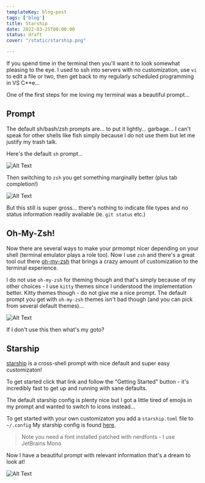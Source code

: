 ```yaml
---
templateKey: blog-post
tags: ['blog']
title: Starship
date: 2022-03-25T00:00:00
status: draft
cover: "/static/starship.png"

---
```


If you spend time in the terminal then you'll want it to look somewhat pleasing to the eye.
I used to ssh into servers with no customization, use `vi`  to edit a file or two, then get back to my regularly scheduled programming in VS C**e...

One of the first steps for me loving my terminal was a beautiful prompt... 

## Prompt

The default sh/bash/zsh prompts are... to put it lightly... garbage... I can't speak for other shells like fish simply because I do not use them but let me justify my trash talk.

Here's the default `sh` prompt...

![Alt Text](/images/sh-prompt.png)

Then switching to `zsh` you get something marginally better (plus tab completion!)

![Alt Text](/images/zsh-prompt.png)

But this still is super gross... there's nothing to indicate file types and no status information readily available (ie. `git status` etc.)

## Oh-My-Zsh!

Now there are several ways to make your prmompt nicer depending on your shell (terminal emulator plays a role too).
Now I use `zsh` and there's a great tool out there [oh-my-zsh](https://ohmyz.sh/) that brings a crazy amount of customization to the terminal experience.

I do not use `oh-my-zsh` for theming though and that's simply because of my other choices - I use `kitty` themes since I understood the implementation better.
Kitty themes though - do not give me a nice prompt.
The default prompt you get with `oh-my-zsh` themes isn't bad though (and you can pick from several default themes)...

![Alt Text](/images/zsh-oh-my-zsh-prompt.png)


If I don't use this then what's my goto?

## Starship

[starship](https://starship.rs/) is a cross-shell prompt with nice default and super easy customizaton!

To get started click that link and follow the "Getting Started" button - it's incredibly fast to get up and running with sane defaults.

The default starship config is plenty nice but I got a little tired of emojis in my prompt and wanted to switch to icons instead...

To get started with your own customizaton you add a `starship.toml` file to `~/.config` 
My starship config is found [here](https://github.com/nicpayne713/dotfiles/blob/main/starship/.config/starship.toml).

>Note you need a font installed patched with nerdfonts - I use JetBrains Mono

Now I have a beautiful prompt with relevant information that's a dream to look at!


![Alt Text](/images/zsh-starship-prompt.png)



